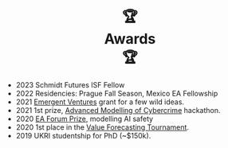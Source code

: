 <br>

<center>
  <h1 class="titl">
    🏆
    <br class="break">
    &nbsp;Awards&nbsp;
    <br class="break">
    🏆
  </h1>
</center>


<section class="timeline cv prize">
  <ul>
    <li>
      <div>
        <time>
          2023
        </time>
        Schmidt Futures ISF Fellow
      </div>
    </li>
<!--      <li>
      <div>
        <time>
          2022
        </time>
        Open Philanthropy Early Career Funding
      </div>
    </li> 
-->
    <!--  -->
     <li>
      <div>
        <time>
          2022
        </time>
        Residencies: Prague Fall Season, Mexico EA Fellowship
      </div>
    </li>
<!--  -->
<!--  -->
     <li>
      <div>
        <time>
          2021
        </time>
        <a href="{{tc}}">Emergent Ventures</a> grant for a few wild ideas.
      </div>
    </li>
    <!--  -->
    <li>
      <div>
        <time>
          2021
        </time>
        1st prize, <a href="{{amoc}}">Advanced Modelling of Cybercrime</a> hackathon.
      </div>
    </li>
    <!--  -->
    <li>
      <div>
        <time>
          2020
        </time>
        <a href="{{aiac}}">EA Forum Prize</a>, modelling AI safety
      </div>
    </li>
    <!--  -->
    <li>
      <div>
        <time>
          2020
        </time>
        1st place in the <a href="{{vtf}}">Value Forecasting Tournament</a>.
      </div>
    </li>
    <!--  -->
    <li>
      <div>
        <time>
          2019
        </time>
        UKRI studentship for PhD (~$150k).
      </div>
    </li>

</ul>
</section>


<br><br>